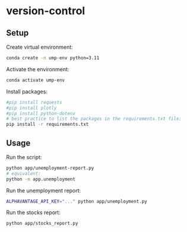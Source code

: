 # version-control

## Setup

Create virtual environment:
```sh
conda create -n ump-env python=3.11
```
Activate the environment:
```sh
conda activate ump-env
```
Install packages:
```sh
#pip install requests
#pip install plotly
#pip install python-dotenv
# best practice to list the packages in the requirements.txt file:
pip install -r requirements.txt
```

## Usage
Run the script:
```sh
python app/unemployment-report.py
# equivalent:
python -m app.unemployment
```

Run the unemployment report:

```sh
ALPHAVANTAGE_API_KEY="..." python app/unemployment.py
```

Run the stocks report:

```sh
python app/stocks_report.py
```